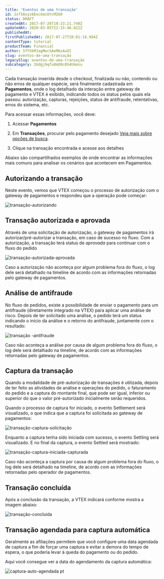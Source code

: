 ```yaml
---
title: 'Eventos de uma transação'
id: 2xf5Axyz6EecGmcOYcMI60
status: DRAFT
createdAt: 2017-07-26T10:33:21.740Z
updatedAt: 2020-03-05T22:15:46.622Z
publishedAt: 
firstPublishedAt: 2017-07-27T20:01:18.994Z
contentType: tutorial
productTeam: Financial
author: 5fYXkMJagMwcSAeMAsAuOI
slug: eventos-de-uma-transação
legacySlug: eventos-de-uma-transação
subcategory: 3Gdgj9qfu8mO0c0S4Ukmsu
---
```


Cada transação inserida desde o checkout, finalizada ou não, contendo ou não erros de qualquer espécie, será finalmente cadastrada em **Pagamentos**, onde o log detalhado da interação entre gateway de pagamento e VTEX é exibido, indicando todos os status pelos quais ela passou: autorização, capturas, rejeições, status de antifraude, retentativas, erros do sistema, etc.

Para acessar essas informações, você deve:

1. Acessar **Pagamentos**

2. Em **Transações**, procurar pelo pagamento desejado
 [Veja mais sobre opções de busca](https://help.vtex.com/pt/tutorial/transacoes-como-buscar").
 
3. Clique na transação encontrada e acesse aos detalhes

Abaixo são compartilhados exemplos de onde encontrar as informações mais comuns para analisar os cenários que acontecem em Pagamentos.

## Autorizando a transação

Neste evento, vemos que VTEX começou o processo de autorização com o gateway de pagamentos e respondeu que a operação pode começar:

![transação-autorizando](//images.contentful.com/alneenqid6w5/2czvz4AZkECkCoC2CCmOME/92b9272bc3cf7302b3f51a69010591bf/transaccion-autorizada-aprobada.png)


## Transação autorizada e aprovada

Através de uma solicitação de autorização, o gateway de pagamentos irá autorizar/pré-autorizar a transação, em caso de sucesso no fluxo. Com a autorização, a transação terá status de _aprovada_ para continuar com o fluxo do pedido

![transação-autorizada-aprovada](//images.contentful.com/alneenqid6w5/2czvz4AZkECkCoC2CCmOME/92b9272bc3cf7302b3f51a69010591bf/transaccion-autorizada-aprobada.png)

Caso a autorização não aconteça por algum problema fora do fluxo, o log dele será detalhado na timeline de acordo com as informações retornadas pelo gateway de pagamentos.

## Análise de antifraude

No fluxo de pedidos, existe a possibilidade de enviar o pagamento para um antifraude (diretamente integrado na VTEX) para aplicar uma análise de risco. Depois de ter solicitado uma análise, o pedido terá um status indicando o início da análise e o retorno do antifraude, juntamente com o resultado:

![transação -antifraude](//images.contentful.com/alneenqid6w5/3MjNaFOEJyiumaUyO2owSa/84130c11335612c4d982c016cc160616/transaccion-antifraude.png)

Caso não aconteça a análise por causa de algum problema fora do fluxo, o log dele será detalhado na timeline, de acordo com as informações retornadas pelo gateway de pagamentos.

## Captura da transação

Quando a modalidade de pré-autorização de transações é utilizada, depois de ter feito as atividades de análise e operações do pedido, o faturamento do pedido e a captura do montante final, que pode ser igual, inferior ou superior do que o valor pré-autorizado inicialmente serão requeridos.

Quando o processo de captura for iniciado, o evento Settlement será visualizado, o que indica que a captura foi solicitada ao gateway de pagamentos:

![transação-captura-solicitação](//images.contentful.com/alneenqid6w5/4ZnegfgNcA4MQsgMuQaAsE/478d66d4b763730762637cc75a1aaea4/transaccion-captura-solicitud.png)

Enquanto a captura tenha sido iniciada com sucesso, o evento Settling será visualizado. E no final da captura, o evento Settled será mostrado:

![transação-captura-iniciada-capturada](//images.contentful.com/alneenqid6w5/2Z2fPSYG5WK0YqSCuWGAQi/42f03171a702ada307bd85b21614757f/transaccion-captura-iniciada-capturada.png)

Caso não aconteça a captura por causa de algum problema fora do fluxo, o log dele será detalhado na timeline, de acordo com as informações retornadas pelo operador de pagamentos.

## Transação concluída

Após a conclusão da transação, a VTEX indicará conforme mostra a imagem abaixo:

![transação-concluida](//images.contentful.com/alneenqid6w5/68PjN2ChyMWqYQ4Owm8Yk6/0a440ea3cf6e5190b7b03e72d6a7e7e8/transaccion-finalizada.png)

## Transação agendada para captura automática

Geralmente as afiliações permitem que você configure uma data agendada de captura a fim de forçar uma captura e evitar a demora do tempo de espera, o que poderia levar à queda do pagamento ou do pedido.

Aqui você consegue ver a data do agendamento da captura automática:

![captura-auto-agendada pt](//images.ctfassets.net/alneenqid6w5/6rg3IZhX9eGegqeUUQCEgQ/cc229f8dc0916dced5e7288ea279abec/transa____o_programada_cap_auto_pt.png)

